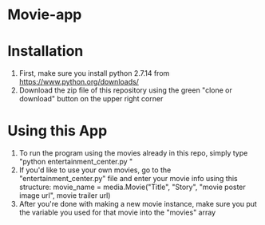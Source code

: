 # Movie-app

# Installation

1. First, make sure you install python 2.7.14 from https://www.python.org/downloads/
2. Download the zip file of this repository using the green "clone or download" button on the upper right corner


# Using this App

1. To run the program using the movies already in this repo, simply type "python entertainment_center.py "
2. If you'd like to use your own movies, go to the "entertainment_center.py" file and enter your movie info
using this structure: movie_name = media.Movie("Title", "Story", "movie poster image url", movie trailer url)
3. After you're done with making a new movie instance, make sure you put the variable you used for that movie into the "movies" array
